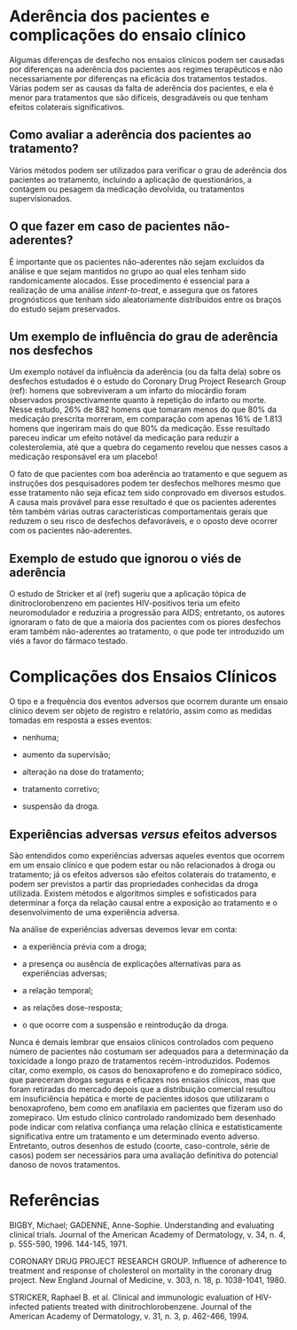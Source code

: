 # Aderência dos pacientes e complicações do ensaio clínico

Algumas diferenças de desfecho nos ensaios clínicos podem ser causadas por diferenças na aderência dos pacientes aos regimes terapêuticos e não necessariamente por diferenças na eficácia dos tratamentos testados. Várias podem ser as causas da falta de aderência dos pacientes, e ela é menor para tratamentos que são difíceis, desgradáveis ou que tenham efeitos colaterais significativos.

## Como avaliar a aderência dos pacientes ao tratamento?

Vários métodos podem ser utilizados para verificar o grau de aderência dos pacientes ao tratamento, incluindo a aplicação de questionários, a contagem ou pesagem da medicação devolvida, ou tratamentos supervisionados.

## O que fazer em caso de pacientes não-aderentes?

É importante que os pacientes não-aderentes não sejam excluídos da análise e que sejam mantidos no grupo ao qual eles tenham sido randomicamente alocados. Esse procedimento é essencial para a realização de uma análise *intent-to-treat*, e assegura que os fatores prognósticos que tenham sido aleatoriamente distribuídos entre os braços do estudo sejam preservados.

## Um exemplo de influência do grau de aderência nos desfechos

Um exemplo notável da influência da aderência (ou da falta dela) sobre os desfechos estudados é o estudo do Coronary Drug Project Research Group (ref): homens que sobreviveram a um infarto do miocárdio foram observados prospectivamente quanto à repetição do infarto ou morte. Nesse estudo, 26% de 882 homens que tomaram menos do que 80% da medicação prescrita morreram, em comparação com apenas 16% de 1.813  homens que ingeriram mais do que 80% da medicação. Esse resultado pareceu indicar um efeito notável da medicação para reduzir a colesterolemia, até que a quebra do cegamento revelou que nesses casos a medicação responsável era um placebo!

O fato de que pacientes com boa aderência ao tratamento e que seguem as instruções dos pesquisadores podem ter desfechos melhores mesmo que esse tratamento não seja eficaz tem sido conprovado em diversos estudos. 
A causa mais provável para esse resultado é que os pacientes aderentes têm também várias outras características comportamentais gerais que reduzem o seu risco de desfechos defavoráveis, e o oposto deve ocorrer com os pacientes não-aderentes.

## Exemplo de estudo que ignorou o viés de aderência

O estudo de Stricker et al (ref) sugeriu que a aplicação tópica de dinitroclorobenzeno em pacientes HIV-positivos teria um efeito neuromodulador e reduziria a progressão para AIDS; entretanto, os autores ignoraram o fato de que a maioria dos pacientes com os piores desfechos eram também não-aderentes ao tratamento, o que pode ter introduzido um viés a favor do fármaco testado.

# Complicações dos Ensaios Clínicos

O tipo e a frequência dos eventos adversos que ocorrem durante um ensaio clínico devem ser objeto de registro e relatório, assim como as medidas tomadas em resposta a esses eventos: 


- nenhuma;

- aumento da supervisão;

- alteração na dose do tratamento;

- tratamento corretivo;

- suspensão da droga. 

## Experiências adversas *versus* efeitos adversos

São entendidos como experiências adversas aqueles eventos que ocorrem em um ensaio clínico e que podem estar ou não relacionados à droga ou tratamento; já os efeitos adversos são efeitos colaterais do tratamento, e podem ser previstos a partir das propriedades conhecidas da droga utilizada.
Existem métodos e algoritmos simples e sofisticados para determinar a força da relação causal entre a exposição ao tratamento e o desenvolvimento de uma experiência adversa.

Na análise de experiências adversas devemos levar em conta:

- a experiência prévia com a droga;

- a presença ou ausência de explicações alternativas para as experiências adversas;

- a relação temporal; 

- as relações dose-resposta;

- o que ocorre com a suspensão e reintrodução da droga.

Nunca é demais lembrar que ensaios clínicos controlados com pequeno número de pacientes não costumam ser adequados para a determinação da toxicidade a longo prazo de tratamentos recém-introduzidos. Podemos citar, como exemplo, os casos do benoxaprofeno e do zomepiraco sódico, que pareceram drogas seguras e eficazes nos ensaios clínicos, mas que foram retiradas do mercado depois que a distribuição comercial resultou em insuficiência hepática e morte de pacientes idosos que utilizaram o benoxaprofeno, bem como em anafilaxia em pacientes que fizeram uso do zomepiraco.
Um estudo clínico controlado randomizado bem desenhado pode indicar com relativa confiança uma relação clínica e estatisticamente significativa entre um tratamento e um determinado evento adverso. Entretanto, outros desenhos de estudo (coorte, caso-controle, série de casos) podem ser necessários para uma avaliação definitiva do potencial danoso de novos tratamentos.




# Referências

BIGBY, Michael; GADENNE, Anne-Sophie. Understanding and evaluating clinical trials. Journal of the
American Academy of Dermatology, v. 34, n. 4, p. 555-590, 1996.
144-145, 1971.

CORONARY DRUG PROJECT RESEARCH GROUP. Influence of adherence to treatment and
response of cholesterol on mortality in the coronary drug project. New England Journal of Medicine, v.
303, n. 18, p. 1038-1041, 1980.

STRICKER, Raphael B. et al. Clinical and immunologic evaluation of HIV-infected patients treated with
dinitrochlorobenzene. Journal of the American Academy of Dermatology, v. 31, n. 3, p. 462-466, 1994.













